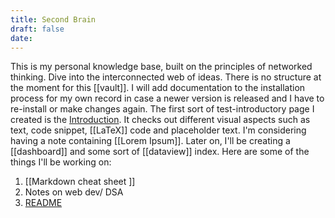 ```yaml
---
title: Second Brain
draft: false
date:
---
```



This is my personal knowledge base, built on the principles of networked thinking. Dive into the interconnected web of ideas. There is no structure at the moment for this [[vault]]. I will add documentation to the installation process for my own record in case a newer version is released and I have to re-install or make changes again. The first sort of test-introductory page I created is the [Introduction](Introduction.md). It checks out different visual aspects such as text, code snippet, [[LaTeX]] code and placeholder text. I'm considering having a note containing [[Lorem Ipsum]]. Later on, I'll be creating a [[dashboard]] and some sort of [[dataview]] index. Here are some of the things I'll be working on:
1. [[Markdown cheat sheet ]]
2. Notes on web dev/ DSA 
3. [README](README.md)